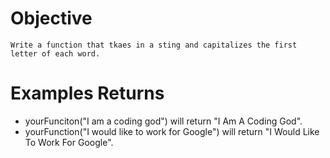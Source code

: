 # Objective 
    Write a function that tkaes in a sting and capitalizes the first letter of each word.

# Examples Returns
* yourFunciton("I am a coding god") will return "I Am A Coding God".
* yourFunction("I would like to work for Google") will return "I Would Like To Work For Google".